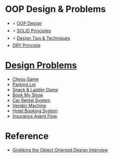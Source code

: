 
# OOP Design & Problems
- :star: [OOP Design](OOP.md)
- :star: [SOLID Principles](SOLID.md)
- :star: [Design Tips & Techniques](TipsAndTechniques.md)
- [DRY Principle](DRY.md)

# [Design Problems](OOPDesignProblems)
- [Chess Game](OOPDesignProblems/ChessGame)
- [Parking Lot](OOPDesignProblems/ParkingLot)
- [Snack & Ladder Game](OOPDesignProblems/SnackAndLadderGame)
- [Book My Show](OOPDesignProblems/BookMyShow)
- [Car Rental System](OOPDesignProblems/CarRentalSystem)
- [Vendor Machine](OOPDesignProblems/VendingMachine)
- [Hotel Booking System](OOPDesignProblems/HotelBookingSystem)
- [Insurance Agent Flow](OOPDesignProblems/Others/InsuranceAgentFlow.md)

# Reference
- [Grokking the Object Oriented Design Interview](https://www.educative.io/courses/grokking-the-object-oriented-design-interview)